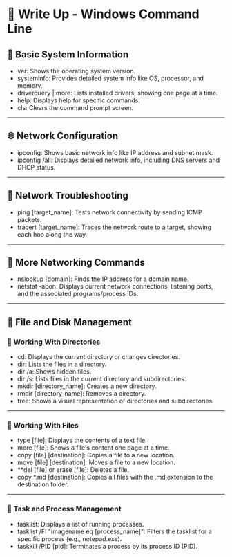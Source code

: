 # 📝 Write Up - Windows Command Line

## 🔐 Basic System Information
- ver: Shows the operating system version.
- systeminfo: Provides detailed system info like OS, processor, and memory.
- driverquery | more: Lists installed drivers, showing one page at a time.
- help: Displays help for specific commands.
- cls: Clears the command prompt screen.

---

## 🌐 Network Configuration
- ipconfig: Shows basic network info like IP address and subnet mask.
- ipconfig /all: Displays detailed network info, including DNS servers and DHCP status.

---
  
## 📡 Network Troubleshooting
- ping [target_name]: Tests network connectivity by sending ICMP packets.
- tracert [target_name]: Traces the network route to a target, showing each hop along the way.

---
  
## 📢 More Networking Commands
- nslookup [domain]: Finds the IP address for a domain name.
- netstat -abon: Displays current network connections, listening ports, and the associated programs/process IDs.

---

## 🎫 File and Disk Management


### 🧾 Working With Directories
- cd: Displays the current directory or changes directories.
- dir: Lists the files in a directory.
- dir /a: Shows hidden files.
- dir /s: Lists files in the current directory and subdirectories.
- mkdir [directory_name]: Creates a new directory.
- rmdir [directory_name]: Removes a directory.
- tree: Shows a visual representation of directories and subdirectories.

---

### 📄 Working With Files
- type [file]: Displays the contents of a text file.
- more [file]: Shows a file's content one page at a time.
- copy [file] [destination]: Copies a file to a new location.
- move [file] [destination]: Moves a file to a new location.
- **del [file] or erase [file]: Deletes a file.
- copy *.md [destination]: Copies all files with the .md extension to the destination folder.

---

### 📑 Task and Process Management
- tasklist: Displays a list of running processes.
- tasklist /FI "imagename eq [process_name]": Filters the tasklist for a specific process (e.g., notepad.exe).
- taskkill /PID [pid]: Terminates a process by its process ID (PID).
